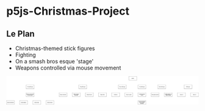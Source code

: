 # p5js-Christmas-Project

## Le Plan
- Christmas-themed stick figures
- Fighting
- On a smash bros esque 'stage'
- Weapons controlled via mouse movement

![org tree](p5ChristmasProjectTree(4).png)